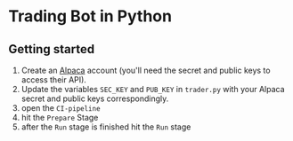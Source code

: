 # Trading Bot in Python

## Getting started

1. Create an [Alpaca](https://alpaca.markets/) account (you'll need the secret and public keys to access their API).
2. Update the variables `SEC_KEY` and `PUB_KEY` in `trader.py` with your Alpaca secret and public keys correspondingly.
3. open the `CI-pipeline`
4. hit the `Prepare` Stage
5. after the `Run` stage is finished hit the `Run` stage
